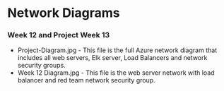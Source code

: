 # Network Diagrams
### Week 12 and Project Week 13

- Project-Diagram.jpg - This file is the full Azure network diagram that includes all web servers, Elk server, Load Balancers and network security groups.
- Week 12 Diagram.jpg - This file is the web server network with load balancer and red team network security group.
